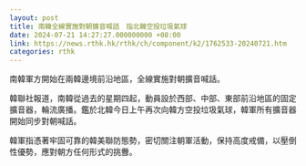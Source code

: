 ```yaml
---
layout: post
title: 南韓全線實施對朝擴音喊話　指北韓空投垃圾氣球　
date: 2024-07-21 14:27:27.000000000 +08:00
link: https://news.rthk.hk/rthk/ch/component/k2/1762533-20240721.htm
categories: rthk
---
```


南韓軍方開始在兩韓邊境前沿地區，全線實施對朝擴音喊話。

韓聯社報道，南韓從過去的星期四起，動員設於西部、中部、東部前沿地區的固定擴音器，輪流廣播。鑑於北韓今日上午再次向韓方空投垃圾氣球，韓軍所有擴音器開始同步對朝喊話。

韓軍指憑著牢固可靠的韓美聯防態勢，密切關注朝軍活動，保持高度戒備，以壓倒性優勢，應對朝方任何形式的挑釁。
